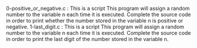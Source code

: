 0-positive_or_negative.c : This is a script This program will assign a random number to the variable n each time it is executed. Complete the source code in order to print whether the number stored in the variable n is positive or negative.
1-last_digit.c : This is a script This program will assign a random number to the variable n each time it is executed. Complete the source code in order to print the last digit of the number stored in the variable n.
